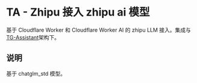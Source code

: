 # TA - Zhipu 接入 zhipu ai 模型

基于 Cloudflare Worker 和 Cloudflare Worker AI 的 zhipu LLM 接入。集成与[TG-Assistant](https://github.com/iamshaynez/telegram-assistant)架构下。

## 说明

基于 chatglm_std 模型。